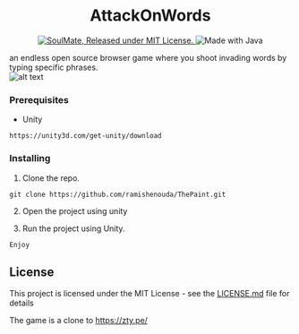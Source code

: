 <h1 align="center">
    AttackOnWords
</h1>

<p align="center">
  <a href="https://github.com/ramishenouda/AttackOnWords/blob/master/LICENSE">
    <img src="https://img.shields.io/badge/license-MIT-blue.svg" alt="SoulMate, Released under MIT License." />
  </a>
   <img src="https://img.shields.io/badge/Made%20with-Java-1f425f.svg" alt="Made with Java" />
</p>

an endless open source browser game where you shoot invading words by typing specific phrases.</br>
![alt text](https://github.com/ramishenouda/wordsinvading/blob/master/GitHubAssests/GIF.gif)

### Prerequisites

- Unity

```
https://unity3d.com/get-unity/download
```

### Installing

1. Clone the repo.

```
git clone https://github.com/ramishenouda/ThePaint.git
```

2. Open the project using unity

3. Run the project using Unity.

```
Enjoy
```

## License

This project is licensed under the MIT License - see the [LICENSE.md](LICENSE.md) file for details

The game is a clone to https://zty.pe/

